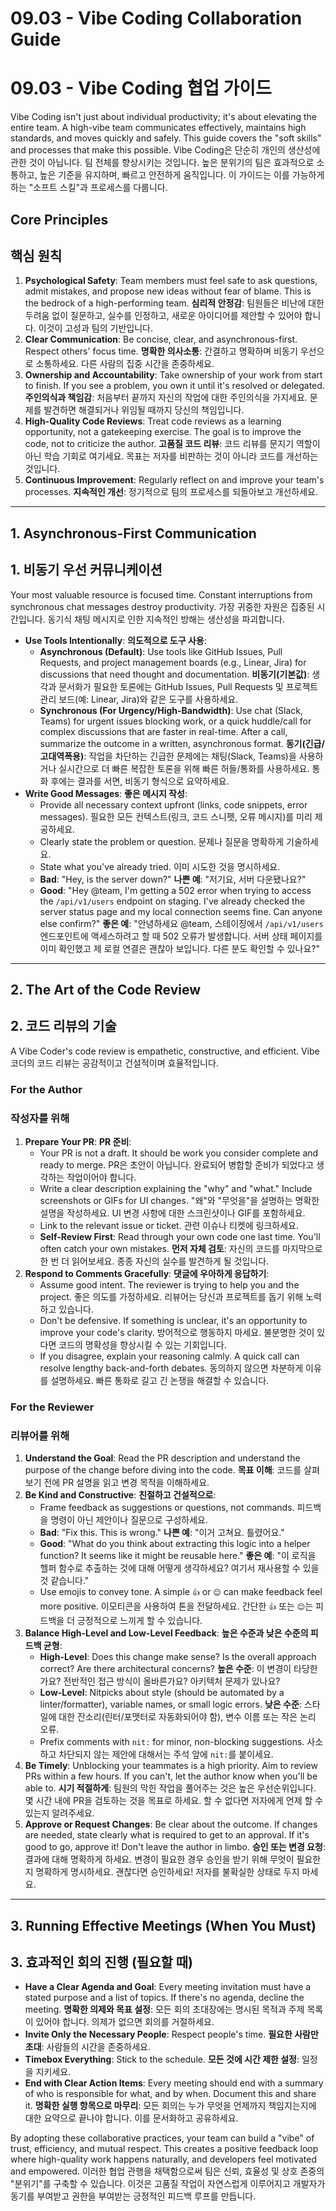 # 09.03 - Vibe Coding Collaboration Guide
# 09.03 - Vibe Coding 협업 가이드

Vibe Coding isn't just about individual productivity; it's about elevating the entire team. A high-vibe team communicates effectively, maintains high standards, and moves quickly and safely. This guide covers the "soft skills" and processes that make this possible.
Vibe Coding은 단순히 개인의 생산성에 관한 것이 아닙니다. 팀 전체를 향상시키는 것입니다. 높은 분위기의 팀은 효과적으로 소통하고, 높은 기준을 유지하며, 빠르고 안전하게 움직입니다. 이 가이드는 이를 가능하게 하는 "소프트 스킬"과 프로세스를 다룹니다.

## Core Principles
## 핵심 원칙

1.  **Psychological Safety**: Team members must feel safe to ask questions, admit mistakes, and propose new ideas without fear of blame. This is the bedrock of a high-performing team.
    **심리적 안정감**: 팀원들은 비난에 대한 두려움 없이 질문하고, 실수를 인정하고, 새로운 아이디어를 제안할 수 있어야 합니다. 이것이 고성과 팀의 기반입니다.
2.  **Clear Communication**: Be concise, clear, and asynchronous-first. Respect others' focus time.
    **명확한 의사소통**: 간결하고 명확하며 비동기 우선으로 소통하세요. 다른 사람의 집중 시간을 존중하세요.
3.  **Ownership and Accountability**: Take ownership of your work from start to finish. If you see a problem, you own it until it's resolved or delegated.
    **주인의식과 책임감**: 처음부터 끝까지 자신의 작업에 대한 주인의식을 가지세요. 문제를 발견하면 해결되거나 위임될 때까지 당신의 책임입니다.
4.  **High-Quality Code Reviews**: Treat code reviews as a learning opportunity, not a gatekeeping exercise. The goal is to improve the code, not to criticize the author.
    **고품질 코드 리뷰**: 코드 리뷰를 문지기 역할이 아닌 학습 기회로 여기세요. 목표는 저자를 비판하는 것이 아니라 코드를 개선하는 것입니다.
5.  **Continuous Improvement**: Regularly reflect on and improve your team's processes.
    **지속적인 개선**: 정기적으로 팀의 프로세스를 되돌아보고 개선하세요.

---

## 1. Asynchronous-First Communication
## 1. 비동기 우선 커뮤니케이션

Your most valuable resource is focused time. Constant interruptions from synchronous chat messages destroy productivity.
가장 귀중한 자원은 집중된 시간입니다. 동기식 채팅 메시지로 인한 지속적인 방해는 생산성을 파괴합니다.

-   **Use Tools Intentionally**:
    **의도적으로 도구 사용**:
    -   **Asynchronous (Default)**: Use tools like GitHub Issues, Pull Requests, and project management boards (e.g., Linear, Jira) for discussions that need thought and documentation.
        **비동기(기본값)**: 생각과 문서화가 필요한 토론에는 GitHub Issues, Pull Requests 및 프로젝트 관리 보드(예: Linear, Jira)와 같은 도구를 사용하세요.
    -   **Synchronous (For Urgency/High-Bandwidth)**: Use chat (Slack, Teams) for urgent issues blocking work, or a quick huddle/call for complex discussions that are faster in real-time. After a call, summarize the outcome in a written, asynchronous format.
        **동기(긴급/고대역폭용)**: 작업을 차단하는 긴급한 문제에는 채팅(Slack, Teams)을 사용하거나 실시간으로 더 빠른 복잡한 토론을 위해 빠른 허들/통화를 사용하세요. 통화 후에는 결과를 서면, 비동기 형식으로 요약하세요.
-   **Write Good Messages**:
    **좋은 메시지 작성**:
    -   Provide all necessary context upfront (links, code snippets, error messages).
        필요한 모든 컨텍스트(링크, 코드 스니펫, 오류 메시지)를 미리 제공하세요.
    -   Clearly state the problem or question.
        문제나 질문을 명확하게 기술하세요.
    -   State what you've already tried.
        이미 시도한 것을 명시하세요.
    -   **Bad**: "Hey, is the server down?"
        **나쁜 예**: "저기요, 서버 다운됐나요?"
    -   **Good**: "Hey @team, I'm getting a 502 error when trying to access the `/api/v1/users` endpoint on staging. I've already checked the server status page and my local connection seems fine. Can anyone else confirm?"
        **좋은 예**: "안녕하세요 @team, 스테이징에서 `/api/v1/users` 엔드포인트에 액세스하려고 할 때 502 오류가 발생합니다. 서버 상태 페이지를 이미 확인했고 제 로컬 연결은 괜찮아 보입니다. 다른 분도 확인할 수 있나요?"

---

## 2. The Art of the Code Review
## 2. 코드 리뷰의 기술

A Vibe Coder's code review is empathetic, constructive, and efficient.
Vibe 코더의 코드 리뷰는 공감적이고 건설적이며 효율적입니다.

### For the Author
### 작성자를 위해

1.  **Prepare Your PR**:
    **PR 준비**:
    -   Your PR is not a draft. It should be work you consider complete and ready to merge.
        PR은 초안이 아닙니다. 완료되어 병합할 준비가 되었다고 생각하는 작업이어야 합니다.
    -   Write a clear description explaining the "why" and "what." Include screenshots or GIFs for UI changes.
        "왜"와 "무엇을"을 설명하는 명확한 설명을 작성하세요. UI 변경 사항에 대한 스크린샷이나 GIF를 포함하세요.
    -   Link to the relevant issue or ticket.
        관련 이슈나 티켓에 링크하세요.
    -   **Self-Review First**: Read through your own code one last time. You'll often catch your own mistakes.
        **먼저 자체 검토**: 자신의 코드를 마지막으로 한 번 더 읽어보세요. 종종 자신의 실수를 발견하게 될 것입니다.
2.  **Respond to Comments Gracefully**:
    **댓글에 우아하게 응답하기**:
    -   Assume good intent. The reviewer is trying to help you and the project.
        좋은 의도를 가정하세요. 리뷰어는 당신과 프로젝트를 돕기 위해 노력하고 있습니다.
    -   Don't be defensive. If something is unclear, it's an opportunity to improve your code's clarity.
        방어적으로 행동하지 마세요. 불분명한 것이 있다면 코드의 명확성을 향상시킬 수 있는 기회입니다.
    -   If you disagree, explain your reasoning calmly. A quick call can resolve lengthy back-and-forth debates.
        동의하지 않으면 차분하게 이유를 설명하세요. 빠른 통화로 길고 긴 논쟁을 해결할 수 있습니다.

### For the Reviewer
### 리뷰어를 위해

1.  **Understand the Goal**: Read the PR description and understand the purpose of the change before diving into the code.
    **목표 이해**: 코드를 살펴보기 전에 PR 설명을 읽고 변경 목적을 이해하세요.
2.  **Be Kind and Constructive**:
    **친절하고 건설적으로**:
    -   Frame feedback as suggestions or questions, not commands.
        피드백을 명령이 아닌 제안이나 질문으로 구성하세요.
    -   **Bad**: "Fix this. This is wrong."
        **나쁜 예**: "이거 고쳐요. 틀렸어요."
    -   **Good**: "What do you think about extracting this logic into a helper function? It seems like it might be reusable here."
        **좋은 예**: "이 로직을 헬퍼 함수로 추출하는 것에 대해 어떻게 생각하세요? 여기서 재사용할 수 있을 것 같습니다."
    -   Use emojis to convey tone. A simple `👍` or `😊` can make feedback feel more positive.
        이모티콘을 사용하여 톤을 전달하세요. 간단한 `👍` 또는 `😊`는 피드백을 더 긍정적으로 느끼게 할 수 있습니다.
3.  **Balance High-Level and Low-Level Feedback**:
    **높은 수준과 낮은 수준의 피드백 균형**:
    -   **High-Level**: Does this change make sense? Is the overall approach correct? Are there architectural concerns?
        **높은 수준**: 이 변경이 타당한가요? 전반적인 접근 방식이 올바른가요? 아키텍처 문제가 있나요?
    -   **Low-Level**: Nitpicks about style (should be automated by a linter/formatter), variable names, or small logic errors.
        **낮은 수준**: 스타일에 대한 잔소리(린터/포맷터로 자동화되어야 함), 변수 이름 또는 작은 논리 오류.
    -   Prefix comments with `nit:` for minor, non-blocking suggestions.
        사소하고 차단되지 않는 제안에 대해서는 주석 앞에 `nit:`를 붙이세요.
4.  **Be Timely**: Unblocking your teammates is a high priority. Aim to review PRs within a few hours. If you can't, let the author know when you'll be able to.
    **시기 적절하게**: 팀원의 막힌 작업을 풀어주는 것은 높은 우선순위입니다. 몇 시간 내에 PR을 검토하는 것을 목표로 하세요. 할 수 없다면 저자에게 언제 할 수 있는지 알려주세요.
5.  **Approve or Request Changes**: Be clear about the outcome. If changes are needed, state clearly what is required to get to an approval. If it's good to go, approve it! Don't leave the author in limbo.
    **승인 또는 변경 요청**: 결과에 대해 명확하게 하세요. 변경이 필요한 경우 승인을 받기 위해 무엇이 필요한지 명확하게 명시하세요. 괜찮다면 승인하세요! 저자를 불확실한 상태로 두지 마세요.

---

## 3. Running Effective Meetings (When You Must)
## 3. 효과적인 회의 진행 (필요할 때)

-   **Have a Clear Agenda and Goal**: Every meeting invitation must have a stated purpose and a list of topics. If there's no agenda, decline the meeting.
    **명확한 의제와 목표 설정**: 모든 회의 초대장에는 명시된 목적과 주제 목록이 있어야 합니다. 의제가 없으면 회의를 거절하세요.
-   **Invite Only the Necessary People**: Respect people's time.
    **필요한 사람만 초대**: 사람들의 시간을 존중하세요.
-   **Timebox Everything**: Stick to the schedule.
    **모든 것에 시간 제한 설정**: 일정을 지키세요.
-   **End with Clear Action Items**: Every meeting should end with a summary of who is responsible for what, and by when. Document this and share it.
    **명확한 실행 항목으로 마무리**: 모든 회의는 누가 무엇을 언제까지 책임지는지에 대한 요약으로 끝나야 합니다. 이를 문서화하고 공유하세요.

By adopting these collaborative practices, your team can build a "vibe" of trust, efficiency, and mutual respect. This creates a positive feedback loop where high-quality work happens naturally, and developers feel motivated and empowered.
이러한 협업 관행을 채택함으로써 팀은 신뢰, 효율성 및 상호 존중의 "분위기"를 구축할 수 있습니다. 이것은 고품질 작업이 자연스럽게 이루어지고 개발자가 동기를 부여받고 권한을 부여받는 긍정적인 피드백 루프를 만듭니다.